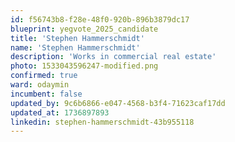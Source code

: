 ```yaml
---
id: f56743b8-f28e-48f0-920b-896b3879dc17
blueprint: yegvote_2025_candidate
title: 'Stephen Hammerschmidt'
name: 'Stephen Hammerschmidt'
description: 'Works in commercial real estate'
photo: 1533043596247-modified.png
confirmed: true
ward: odaymin
incumbent: false
updated_by: 9c6b6866-e047-4568-b3f4-71623caf17dd
updated_at: 1736897893
linkedin: stephen-hammerschmidt-43b955118
---
```

